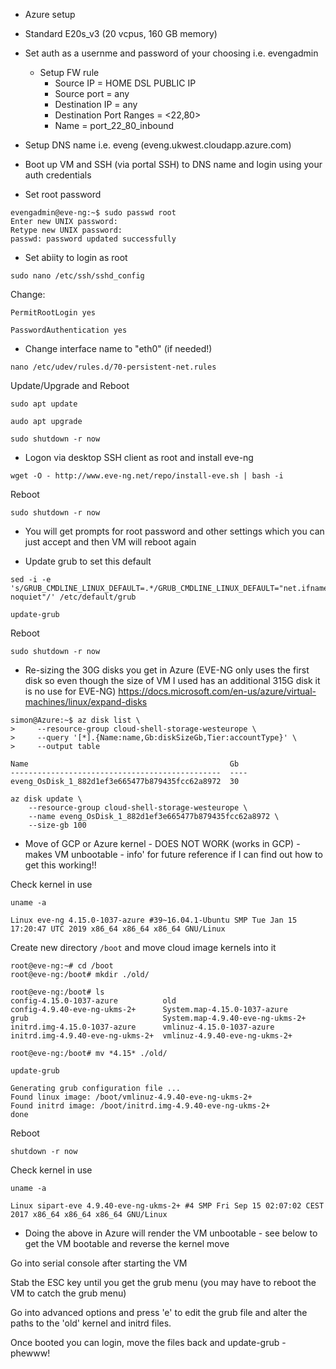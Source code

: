 * Azure setup

* Standard E20s_v3 (20 vcpus, 160 GB memory)
* Set auth as a usernme and password of your choosing i.e. evengadmin
    * Setup FW rule
        * Source IP = HOME DSL PUBLIC IP
        * Source port = any
        * Destination IP = any
        * Destination Port Ranges = <22,80>
        * Name = port_22_80_inbound
* Setup DNS name i.e. eveng (eveng.ukwest.cloudapp.azure.com)

* Boot up VM and SSH (via portal SSH) to DNS name and login using your auth credentials
* Set root password
```
evengadmin@eve-ng:~$ sudo passwd root
Enter new UNIX password:
Retype new UNIX password:
passwd: password updated successfully
```

* Set abiity to login as root
```
sudo nano /etc/ssh/sshd_config
```
Change:
```
PermitRootLogin yes

PasswordAuthentication yes
```

* Change interface name to "eth0" (if needed!)
```
nano /etc/udev/rules.d/70-persistent-net.rules
```
Update/Upgrade and Reboot
```
sudo apt update

audo apt upgrade

sudo shutdown -r now
```
* Logon via desktop SSH client as root and install eve-ng
```
wget -O - http://www.eve-ng.net/repo/install-eve.sh | bash -i 
```
Reboot
```
sudo shutdown -r now
```

* You will get prompts for root password and other settings which you can just accept and then VM will reboot again


* Update grub to set this default
```
sed -i -e  's/GRUB_CMDLINE_LINUX_DEFAULT=.*/GRUB_CMDLINE_LINUX_DEFAULT="net.ifnames=0 noquiet"/' /etc/default/grub

update-grub
```
Reboot
```
sudo shutdown -r now
```


* Re-sizing the 30G disks you get in Azure (EVE-NG only uses the first disk so even though the size of VM I used has an additional 315G disk it is no use for EVE-NG)
https://docs.microsoft.com/en-us/azure/virtual-machines/linux/expand-disks

```
simon@Azure:~$ az disk list \
>     --resource-group cloud-shell-storage-westeurope \
>     --query '[*].{Name:name,Gb:diskSizeGb,Tier:accountType}' \
>     --output table
```
```
Name                                             Gb
-----------------------------------------------  ----
eveng_OsDisk_1_882d1ef3e665477b879435fcc62a8972  30
```
```
az disk update \
    --resource-group cloud-shell-storage-westeurope \
    --name eveng_OsDisk_1_882d1ef3e665477b879435fcc62a8972 \
    --size-gb 100
```


* Move of GCP or Azure kernel - DOES NOT WORK (works in GCP) - makes VM unbootable - info' for future reference if I can find out how to get this working!!

Check kernel in use
```
uname -a

Linux eve-ng 4.15.0-1037-azure #39~16.04.1-Ubuntu SMP Tue Jan 15 17:20:47 UTC 2019 x86_64 x86_64 x86_64 GNU/Linux
```
Create new directory `/boot` and move cloud image kernels into it
```
root@eve-ng:~# cd /boot
root@eve-ng:/boot# mkdir ./old/
```
```
root@eve-ng:/boot# ls
config-4.15.0-1037-azure          old
config-4.9.40-eve-ng-ukms-2+      System.map-4.15.0-1037-azure
grub                              System.map-4.9.40-eve-ng-ukms-2+
initrd.img-4.15.0-1037-azure      vmlinuz-4.15.0-1037-azure
initrd.img-4.9.40-eve-ng-ukms-2+  vmlinuz-4.9.40-eve-ng-ukms-2+
```
```
root@eve-ng:/boot# mv *4.15* ./old/
```

```
update-grub

Generating grub configuration file ...
Found linux image: /boot/vmlinuz-4.9.40-eve-ng-ukms-2+
Found initrd image: /boot/initrd.img-4.9.40-eve-ng-ukms-2+
done
```
Reboot
```
shutdown -r now
```
Check kernel in use
```
uname -a

Linux sipart-eve 4.9.40-eve-ng-ukms-2+ #4 SMP Fri Sep 15 02:07:02 CEST 2017 x86_64 x86_64 x86_64 GNU/Linux
```

* Doing the above in Azure will render the VM unbootable - see below to get the VM bootable and reverse the kernel move

Go into serial console after starting the VM

Stab the ESC key until you get the grub menu (you may have to reboot the VM to catch the grub menu)

Go into advanced options and press 'e' to edit the grub file and alter the paths to the 'old' kernel and initrd files.

Once booted you can login, move the files back and update-grub - phewww!

